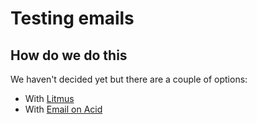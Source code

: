 # Testing emails

## How do we do this

We haven't decided yet but there are a couple of options:

- With [Litmus](https://www.litmus.com/pre-send-testing/)
- With [Email on Acid](https://www.emailonacid.com/)
